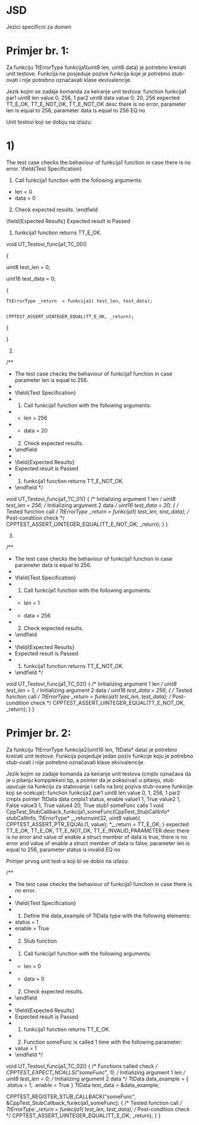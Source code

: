 # JSD
Jezici specificni za domen

# Primjer br. 1:
  Za funkciju TtErrorType funkcija1(uint8 len, uint8 data) je potrebno kreirati unit testove. Funkcija ne posjeduje pozive funkcija koje je potrebno stub-ovati i nije potrebno označavati klase ekvivalencije.

Jezik kojim se zadaje komanda za keiranje unit testova:
function funkcija1
par1 uint8 len
  value 0, 256, 1
par2 uint8 data
  value 0, 20, 256
expected TT_E_OK, TT_E_NOT_OK, TT_E_NOT_OK
  desc there is no error, parameter len is equal to 256, parameter data is equal to 256
EQ no

Unit testovi koji se dobiju na izlazu:

# 1)


The test case checks the behaviour of funkcija1 function in case there is no error.
\field{Test Specification}
1. Call funkcija1 function with the following arguments:
  * len = 0				
  * data = 0							
 2. Check expected results.
 \endfield

 \field{Expected Results}
 Expected result is Passed
 1. funkcija1 function returns TT_E_OK.


void UT_Testovi_funcija1_TC_00()

{

  
  uint8 test_len = 0;
 
 
  uint16 test_data = 0;
 
  {
  
    
    TtErrorType _return  = funkcija1( test_len, test_data);
    
    
    CPPTEST_ASSERT_UINTEGER_EQUAL(TT_E_OK, _return);
    
  }
  
}

2)

/**
 * The test case checks the behaviour of funkcija1 function in case parameter len is equal to 256.
 *
 * \field{Test Specification}
 * 1. Call funkcija1 function with the following arguments:
 *  * len = 256				
 *  * data = 20							
 * 2. Check expected results.
 * \endfield
 *
 * \field{Expected Results}
 * Expected result is Passed
 * 1. funkcija1 function returns TT_E_NOT_OK.
 * \endfield
 */

void UT_Testovi_funcija1_TC_01()
{
  /* Initializing argument 1 len */
	uint8 test_len = 256;
 /* Initializing argument 2 data */
	uint16 test_data = 20;
  {
    /* Tested function call */
    TtErrorType _return  = funkcija1( test_len, test_data);
    /* Post-condition check */
    CPPTEST_ASSERT_UINTEGER_EQUAL(TT_E_NOT_OK, _return);
  }
}

3)

/**
 * The test case checks the behaviour of funkcija1 function in case parameter data is equal to 256.
 *
 * \field{Test Specification}
 * 1. Call funkcija1 function with the following arguments:
 *  * len = 1				
 *  * data = 256						
 * 2. Check expected results.
 * \endfield
 *
 * \field{Expected Results}
 * Expected result is Passed
 * 1. funkcija1 function returns TT_E_NOT_OK.
 * \endfield
 */

void UT_Testovi_funcija1_TC_02()
{
  /* Initializing argument 1 len */
	uint8 test_len = 1;
 /* Initializing argument 2 data */
	uint16 test_data = 256;
  {
    /* Tested function call */
    TtErrorType _return  = funkcija1( test_len, test_data);
    /* Post-condition check */
    CPPTEST_ASSERT_UINTEGER_EQUAL(TT_E_NOT_OK, _return);
  }
}

# Primjer br. 2:
  Za funkciju TtErrorType funkcija2(uint16 len, TtData* data) je potrebno kreirati unit testove. Funkcija posjeduje jedan poziv funkcije koju je potrebno stub-ovati i nije potrebno označavati klase ekvivalencije.

Jezik kojim se zadaje komanda za keiranje unit testova (cmplx označava da je u pitanju komppleksni tip, a pointer da je pokazivač u pitanju, stub upućuje na funkciju za stabovanje i calls na broj poziva stub-ovane funkicije koji se ocekuje):
function funkcija2
par1 uint8 len
  value 0, 1, 256, 1
par2 cmplx pointer TtData data
  cmplx1 status, enable
  value1 1, True
  value2 1, False
  value3 1, True
  value4 20, True
stub1 someFunc calls 1 
  void CppTest_StubCallback_funkcija1_someFunc(CppTest_StubCallInfo* stubCallInfo, TtErrorType* __returnuint32, uint8 value){
  	CPPTEST_ASSERT_PTR_EQUAL(1, value);
  	*__return = TT_E_OK;
  }
expected TT_E_OK, TT_E_OK, TT_E_NOT_OK, TT_E_INVALID_PARAMETER
  desc there is no error and value of enable a struct member of data is true, there is no error and value of enable a struct member of data is false, parameter len is equal to 256, parameter status is invalid
EQ no


Primjer prvog unit test-a koji bi se dobio na izlazu:

/**
 * The test case checks the behaviour of funkcija1 function in case there is no error.
 *
 * \field{Test Specification}
 * 1. Define the data_example of TtData type with the following elements:
 *   status = 1
 *   enable = True
 * 2. Stub function
 * 1. Call funkcija1 function with the following arguments:
 *  * len = 0				
 *  * data = 0							
 * 2. Check expected results.
 * \endfield
 *
 * \field{Expected Results}
 * Expected result is Passed
 * 1. funkcija1 function returns TT_E_OK.
 * 2. Function someFunc is called 1 time with the following parameter:
 *  value = 1
 * \endfield
 */

void UT_Testovi_funcija1_TC_02()
{
   /* Functions called check */
   CPPTEST_EXPECT_NCALLS("someFunc", 1);
   /* Initializing argument 1 len */
  	uint8 test_len = 0;
   /* Initializing argument 2 data */
   TtData data_example = { 
     .status = 1,
     .enable = True
   }
   TtData test_data = &data_example;
  
  CPPTEST_REGISTER_STUB_CALLBACK("someFunc", &CppTest_StubCallback_funkcija1_someFunc);
  {
    /* Tested function call */
    TtErrorType _return  = funkcija1( test_len, test_data);
    /* Post-condition check */
    CPPTEST_ASSERT_UINTEGER_EQUAL(TT_E_OK, _return);
  }
}


 
